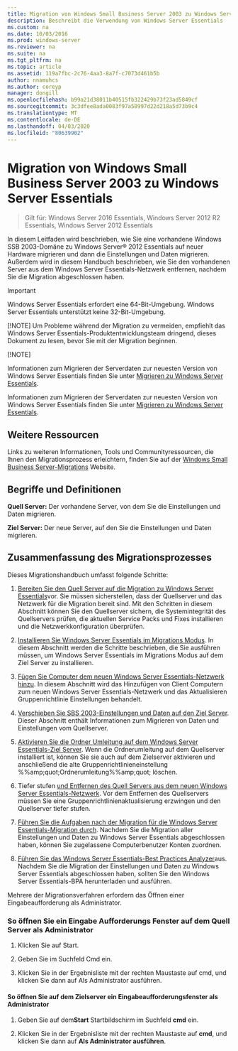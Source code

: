```yaml
---
title: Migration von Windows Small Business Server 2003 zu Windows Server Essentials
description: Beschreibt die Verwendung von Windows Server Essentials
ms.custom: na
ms.date: 10/03/2016
ms.prod: windows-server
ms.reviewer: na
ms.suite: na
ms.tgt_pltfrm: na
ms.topic: article
ms.assetid: 119a7fbc-2c76-4aa3-8a7f-c7073d461b5b
author: nnamuhcs
ms.author: coreyp
manager: dongill
ms.openlocfilehash: b99a21d38011b40515fb322429b73f23ad5849cf
ms.sourcegitcommit: 3c3dfee8ada0083f97a58997d22d218a5d73b9c4
ms.translationtype: MT
ms.contentlocale: de-DE
ms.lasthandoff: 04/03/2020
ms.locfileid: "80639902"
---
```

# <a name="migrate-windows-small-business-server-2003-to-windows-server-essentials"></a>Migration von Windows Small Business Server 2003 zu Windows Server Essentials

>Gilt für: Windows Server 2016 Essentials, Windows Server 2012 R2 Essentials, Windows Server 2012 Essentials

In diesem Leitfaden wird beschrieben, wie Sie eine vorhandene Windows SSB 2003-Domäne zu Windows Server® 2012 Essentials auf neuer Hardware migrieren und dann die Einstellungen und Daten migrieren. Außerdem wird in diesem Handbuch beschrieben, wie Sie den vorhandenen Server aus dem Windows Server Essentials-Netzwerk entfernen, nachdem Sie die Migration abgeschlossen haben.  
  
> [!IMPORTANT]
>   Windows Server Essentials erfordert eine 64-Bit-Umgebung.  Windows Server Essentials unterstützt keine 32-Bit-Umgebung.  
> 
> [!NOTE]
>  Um Probleme während der Migration zu vermeiden, empfiehlt das Windows Server Essentials-Produktentwicklungsteam dringend, dieses Dokument zu lesen, bevor Sie mit der Migration beginnen.  
> 
> [!NOTE]
> 
>  Informationen zum Migrieren der Serverdaten zur neuesten Version von Windows Server Essentials finden Sie unter [Migrieren zu Windows Server Essentials](Migrate-from-Previous-Versions-to-Windows-Server-Essentials-or-Windows-Server-Essentials-Experience.md).  
> 
>  Informationen zum Migrieren der Serverdaten zur neuesten Version von Windows Server Essentials finden Sie unter [Migrieren zu Windows Server Essentials](../migrate/Migrate-from-Previous-Versions-to-Windows-Server-Essentials-or-Windows-Server-Essentials-Experience.md).  

  
## <a name="additional-resources"></a>Weitere Ressourcen  
 Links zu weiteren Informationen, Tools und Communityressourcen, die Ihnen den Migrationsprozess erleichtern, finden Sie auf der [Windows Small Business Server-Migrations](https://go.microsoft.com/fwlink/?LinkId=217520) Website.  
  
## <a name="terms-and-definitions"></a>Begriffe und Definitionen  
 **Quell Server:** Der vorhandene Server, von dem Sie die Einstellungen und Daten migrieren.  
  
 **Ziel Server:** Der neue Server, auf den Sie die Einstellungen und Daten migrieren.  
  
## <a name="migration-process-summary"></a>Zusammenfassung des Migrationsprozesses  
 Dieses Migrationshandbuch umfasst folgende Schritte:  
  

1.  [Bereiten Sie den Quell Server auf die Migration zu Windows Server Essentials](Prepare-your-Source-Server-for-Windows-Server-Essentials-migration.md)vor.  Sie müssen sicherstellen, dass der Quellserver und das Netzwerk für die Migration bereit sind. Mit den Schritten in diesem Abschnitt können Sie den Quellserver sichern, die Systemintegrität des Quellservers prüfen, die aktuellen Service Packs und Fixes installieren und die Netzwerkkonfiguration überprüfen.  
  
2.  [Installieren Sie Windows Server Essentials im Migrations Modus](Install-Windows-Server-Essentials-in-migration-mode.md).  In diesem Abschnitt werden die Schritte beschrieben, die Sie ausführen müssen, um Windows Server Essentials im Migrations Modus auf dem Ziel Server zu installieren.  
  
3.  [Fügen Sie Computer dem neuen Windows Server Essentials-Netzwerk hinzu](Join-computers-to-the-new-Windows-Server-Essentials-network.md).  In diesem Abschnitt wird das Hinzufügen von Client Computern zum neuen Windows Server Essentials-Netzwerk und das Aktualisieren Gruppenrichtlinie Einstellungen behandelt.  
  
4.  [Verschieben Sie SBS 2003-Einstellungen und Daten auf den Ziel Server](Move-Windows-SBS-2003-settings-and-data-to-the-Destination-Server-for-Windows-Server-Essentials-migration.md).  Dieser Abschnitt enthält Informationen zum Migrieren von Daten und Einstellungen vom Quellserver.  
  
5.  [Aktivieren Sie die Ordner Umleitung auf dem Windows Server Essentials-Ziel Server](Enable-folder-redirection-on-the-Windows-Server-Essentials-Destination-Server.md).  Wenn die Ordnerumleitung auf dem Quellserver installiert ist, können Sie sie auch auf dem Zielserver aktivieren und anschließend die alte Gruppenrichtlinieneinstellung %%amp;quot;Ordnerumleitung%%amp;quot; löschen.  
  
6.  Tiefer stufen [und Entfernen des Quell Servers aus dem neuen Windows Server Essentials-Netzwerk](Demote-and-remove-the-Source-Server-from-the-new-Windows-Server-Essentials-network.md).  Vor dem Entfernen des Quellservers müssen Sie eine Gruppenrichtlinienaktualisierung erzwingen und den Quellserver tiefer stufen.  
  
7.  [Führen Sie die Aufgaben nach der Migration für die Windows Server Essentials-Migration durch](Perform-post-migration-tasks-for-Windows-Server-Essentials-migration.md).  Nachdem Sie die Migration aller Einstellungen und Daten zu Windows Server Essentials abgeschlossen haben, können Sie zugelassene Computerbenutzer Konten zuordnen.  
  
8.  [Führen Sie das Windows Server Essentials-Best Practices Analyzer](Run-the-Windows-Server-Essentials-Best-Practices-Analyzer.md)aus.  Nachdem Sie die Migration der Einstellungen und Daten zu Windows Server Essentials abgeschlossen haben, sollten Sie den Windows Server Essentials-BPA herunterladen und ausführen.   

  
 Mehrere der Migrationsverfahren erfordern das Öffnen einer Eingabeaufforderung als Administrator.  
  
###  <a name="to-open-a-command-prompt-window-on-the-source-server-as-an-administrator"></a><a name="BKMK_OpenACommandPromptAsAdmin"></a>So öffnen Sie ein Eingabe Aufforderungs Fenster auf dem Quell Server als Administrator  
  
1.  Klicken Sie auf Start.  
  
2.  Geben Sie im Suchfeld Cmd ein.  
  
3.  Klicken Sie in der Ergebnisliste mit der rechten Maustaste auf cmd, und klicken Sie dann auf Als Administrator ausführen.  
  
#### <a name="to-open-a-command-prompt-window-on-the-destination-server-as-an-administrator"></a>So öffnen Sie auf dem Zielserver ein Eingabeaufforderungsfenster als Administrator  
  
1.  Geben Sie auf dem**Start** Startbildschirm im Suchfeld **cmd** ein.  
  
2.  Klicken Sie in der Ergebnisliste mit der rechten Maustaste auf **cmd**, und klicken Sie dann auf **Als Administrator ausführen**.
